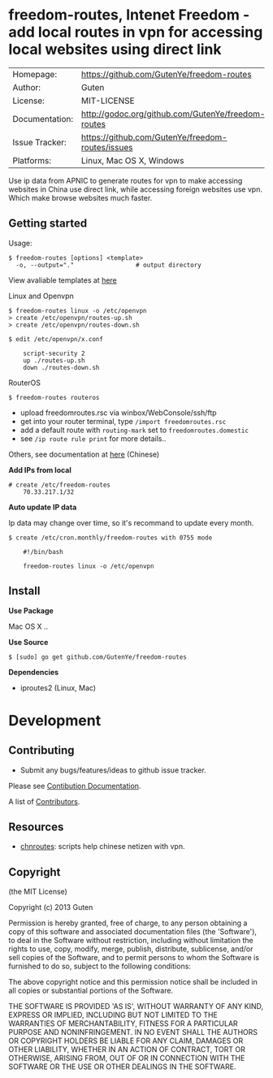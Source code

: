 freedom-routes, Intenet Freedom - add local routes in vpn for accessing local websites using direct link
========================================================================================================

|                |                                                             |
|----------------|------------------------------------------------------       |
| Homepage:      | https://github.com/GutenYe/freedom-routes        |
| Author:	       | Guten                                            |
| License:       | MIT-LICENSE                                                |
| Documentation: | http://godoc.org/github.com/GutenYe/freedom-routes
| Issue Tracker: | https://github.com/GutenYe/freedom-routes/issues |
| Platforms:     | Linux, Mac OS X, Windows                         |

Use ip data from APNIC to generate routes for vpn to make accessing websites in China use direct link, while accessing foreign websites use vpn. Which make browse websites much faster.

Getting started
---------------

Usage:

	$ freedom-routes [options] <template>
      -o, --output="."                 # output directory

View avaliable templates at [here](https://github.com/GutenYe/freedom-routes/tree/master/routes/templates)

Linux and Openvpn

	$ freedom-routes linux -o /etc/openvpn 
	> create /etc/openvpn/routes-up.sh
	> create /etc/openvpn/routes-down.sh

	$ edit /etc/openvpn/x.conf

		script-security 2
		up ./routes-up.sh
		down ./routes-down.sh

RouterOS

	$ freedom-routes routeros

* upload freedomroutes.rsc via winbox/WebConsole/ssh/ftp
* get into your router terminal, type `/import freedomroutes.rsc`
* add a default route with `routing-mark` set to `freedomroutes.domestic`
* see `/ip route rule print` for more details..

Others, see documentation at [here](https://github.com/GutenYe/chnroutes/blob/master/README.md) (Chinese)

**Add IPs from local**

	# create /etc/freedom-routes
		70.33.217.1/32

**Auto update IP data**

Ip data may change over time, so it's recommand to update every month.

	$ create /etc/cron.monthly/freedom-routes with 0755 mode

		#!/bin/bash

		freedom-routes linux -o /etc/openvpn

Install
-------

**Use Package**

Mac OS X
..

**Use Source**

	$ [sudo] go get github.com/GutenYe/freedom-routes
	
**Dependencies**

* iproutes2 (Linux, Mac)

Development 
===========

Contributing 
-------------

* Submit any bugs/features/ideas to github issue tracker.

Please see [Contibution Documentation](https://github.com/GutenYe/freedom-routes/blob/master/CONTRIBUTING.md).

A list of [Contributors](https://github.com/GutenYe/freedom-routes/contributors).

Resources
---------

* [chnroutes](https://github.com/GutenYe/chnroutes): scripts help chinese netizen with vpn.

Copyright
---------

(the MIT License)

Copyright (c) 2013 Guten

Permission is hereby granted, free of charge, to any person obtaining a copy of this software and associated documentation files (the 'Software'), to deal in the Software without restriction, including without limitation the rights to use, copy, modify, merge, publish, distribute, sublicense, and/or sell copies of the Software, and to permit persons to whom the Software is furnished to do so, subject to the following conditions:

The above copyright notice and this permission notice shall be included in all copies or substantial portions of the Software.

THE SOFTWARE IS PROVIDED 'AS IS', WITHOUT WARRANTY OF ANY KIND, EXPRESS OR IMPLIED, INCLUDING BUT NOT LIMITED TO THE WARRANTIES OF MERCHANTABILITY, FITNESS FOR A PARTICULAR PURPOSE AND NONINFRINGEMENT.  IN NO EVENT SHALL THE AUTHORS OR COPYRIGHT HOLDERS BE LIABLE FOR ANY CLAIM, DAMAGES OR OTHER LIABILITY, WHETHER IN AN ACTION OF CONTRACT, TORT OR OTHERWISE, ARISING FROM, OUT OF OR IN CONNECTION WITH THE SOFTWARE OR THE USE OR OTHER DEALINGS IN THE SOFTWARE.
